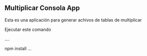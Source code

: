 
## Multiplicar Consola App

Esta es una aplicación para generar achivos de tablas de multiplicar

Ejecutar este comando

....

npm install 
...
